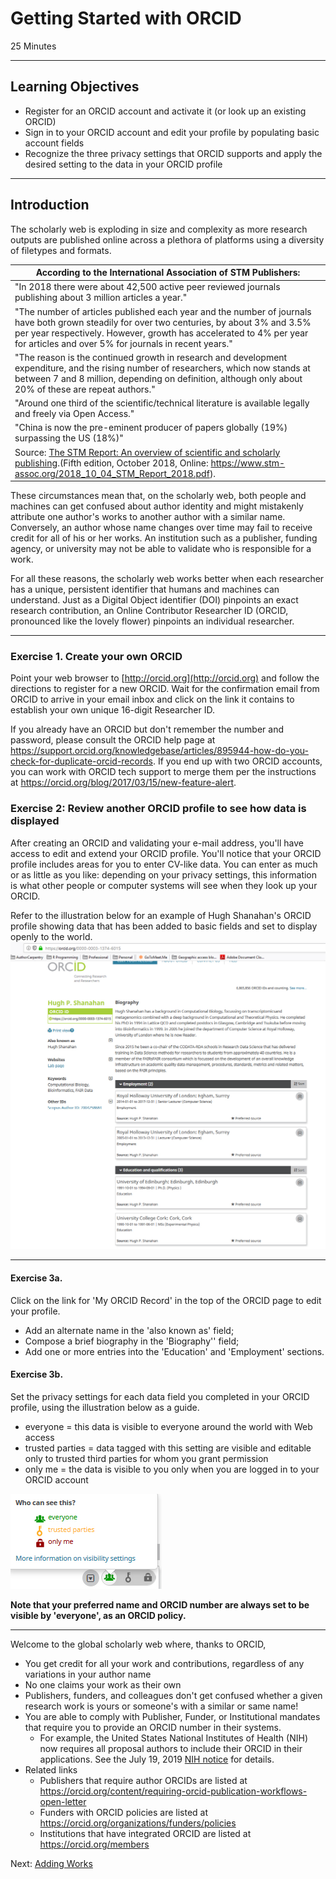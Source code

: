 #  Getting Started with ORCID
25 Minutes

---

## Learning Objectives

* Register for an ORCID account and activate it (or look up an existing ORCID)
* Sign in to your ORCID account and edit your profile by populating basic account fields
* Recognize the three privacy settings that ORCID supports and apply the desired setting to the data in your ORCID profile

-----

## Introduction

The scholarly web is exploding in size and complexity as more research outputs are published online across a plethora of platforms using a diversity of filetypes and formats. 

|According to the International Association of STM Publishers: |
| -------------------------------------------------------------|
| "In 2018 there were about 42,500 active peer reviewed journals publishing about 3 million articles a year."|
| "The number of articles published each year and the number of journals have both grown steadily for over two centuries, by about 3% and 3.5% per year respectively. However, growth has accelerated to 4% per year for articles and over 5% for journals in recent years."|  
| "The reason is the continued growth in research and development expenditure, and the rising number of researchers, which now stands at between 7 and 8 million, depending on definition, although only about 20% of these are repeat authors."| 
| "Around one third of the scientific/technical literature is available legally and freely via Open Access."|
| "China is now the pre-eminent producer of papers globally (19%) surpassing the US (18%)" 
| Source: [The STM Report: An overview of scientific and scholarly publishing](https://www.stm-assoc.org/2018_10_04_STM_Report_2018.pdf).(Fifth edition, October 2018, Online: https://www.stm-assoc.org/2018_10_04_STM_Report_2018.pdf).

These circumstances mean that, on the scholarly web, both people and machines can get confused about author identity and might mistakenly attribute one author's works to another author with a similar name. Conversely, an author whose name changes over time may fail to receive credit for all of his or her works. An institution such as a publisher, funding agency, or university 
may not be able to validate who is responsible for a work.

For all these reasons, the scholarly web works better when each researcher has a unique, persistent identifier that humans and machines can understand. Just as a Digital Object identifier (DOI) pinpoints an exact research contribution, an Online Contributor Researcher ID (ORCID, pronounced like the lovely flower) pinpoints an individual researcher.

---

### Exercise 1. Create your own ORCID

Point your web browser to [http://orcid.org](http://orcid.org) and follow the directions to register for a new ORCID. Wait for the confirmation email from ORCID to arrive in your email inbox and click on the link it contains to establish your own unique 16-digit Researcher ID.

If you already have an ORCID but don't remember the number and password, please consult the ORCID help page at <https://support.orcid.org/knowledgebase/articles/895944-how-do-you-check-for-duplicate-orcid-records>. If you end up with two ORCID accounts, you can work with ORCID tech support to merge them per the instructions at <https://orcid.org/blog/2017/03/15/new-feature-alert>.

### Exercise 2: Review another ORCID profile to see how data is displayed

 
After creating an ORCID and validating your e-mail address, you'll have
access to edit and extend your ORCID profile. You'll notice that your ORCID profile includes areas for you to enter CV-like data. You can enter as much or as little as you like: depending on your privacy settings, this information is what other people or
computer systems will see when they look up your ORCID.

Refer to the illustration below for an example of Hugh Shanahan's ORCID profile showing data that has been added to basic fields and set to display openly to the world.
![Hugh's ORCID profile](img/orcid1.jpg)

----

#### Exercise 3a.

Click on the link for 'My ORCID Record' in the top of the ORCID page to edit your profile. 
* Add an alternate name in the 'also known as' field; 
* Compose a brief biography in the 'Biography'' field; 
* Add one or more entries into the 'Education' and 'Employment' sections. 

#### Exercise 3b.

Set the privacy settings for each data field you completed in your ORCID profile, using the illustration below as a guide.

* everyone = this data is visible to everyone around the world with Web access
* trusted parties = data tagged with this setting are visible and editable only to trusted third parties for whom you grant permission 
* only me = the data is visible to you only when you are logged in to your ORCID account

![ORCID Privacy settings](img/orcid2.jpg)

**Note that your preferred name and ORCID number are always set to be visible by 'everyone', as an ORCID policy.**

-----

Welcome to the global scholarly web where, thanks to ORCID,

- You get credit for all your work and contributions, regardless of any variations in your author name 
- No one claims your work as their own
- Publishers, funders, and colleagues don't get confused whether a given research work is yours or someone's with a similar or same name!
- You are able to comply with Publisher, Funder, or Institutional mandates that require you to provide an ORCID number in their systems. 
    - For example, the United States National Institutes of Health (NIH) now requires all proposal authors to include their ORCID in their applications. See the July 19, 2019 [NIH notice](https://grants.nih.gov/grants/guide/notice-files/NOT-OD-19-109.html) for details. 
- Related links
    + Publishers that require author ORCIDs are listed at <https://orcid.org/content/requiring-orcid-publication-workflows-open-letter>
    + Funders with ORCID policies are listed at <https://orcid.org/organizations/funders/policies>
    + Institutions that have integrated ORCID are listed at <https://orcid.org/members> 

Next: [Adding Works](01-adding-works.html)
